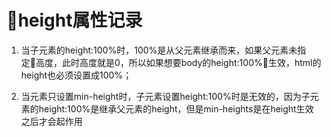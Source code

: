# height属性记录
1. 当子元素的height:100%时，100%是从父元素继承而来，如果父元素未指定高度，此时高度就是0，所以如果想要body的height:100%生效，html的height也必须设置成100%；

2. 当元素只设置min-height时，子元素设置height:100%时是无效的，因为子元素的height:100%是继承父元素的height，但是min-heights是在height生效之后才会起作用
